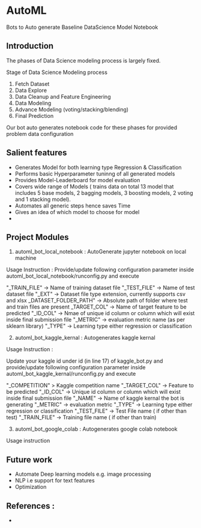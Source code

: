# AutoML
Bots to Auto generate Baseline DataScience Model Notebook

## Introduction 
The phases of Data Science modeling process is largely fixed. 

Stage of Data Science Modeling process 
1. Fetch Dataset 
2. Data Explore 
3. Data Cleanup and Feature Engineering 
4. Data Modeling 
5. Advance Modeling  (voting/stacking/blending)
6. Final Prediction  

Our bot auto generates notebook code for these phases for provided problem data configuration 

## Salient features 
- Generates Model for both learning type Regression & Classification 
- Performs basic Hyperparameter tuninng of all generated models  
- Provides Model-Leaderboard for model evaluation 
- Covers wide range of Models ( trains data  on total 13 model that includes  5 base models,  2 bagging models, 3 boosting models,  2 voting and  1 stacking model). 
- Automates all generic steps hence saves Time  
- Gives an idea of which model to choose for model
- 

## Project Modules 

1.  automl_bot_local_notebook : AutoGenerate jupyter notebook on local machine

Usage Instruction : Provide/update following configuration parameter inside automl_bot_local_notebook/runconfig.py and execute

"_TRAIN_FILE" ->  Name of training dataset file
"_TEST_FILE" ->  Name of test dataset file
"_EXT" -> Dataset file type extension, currently supports csv and xlsx 
_DATASET_FOLDER_PATH" -> Absolute path of folder where test and train files are present
_TARGET_COL" ->  Name of target feature to be predicted
"_ID_COL" ->  Nmae of unique id column or column which will exist inside final submission file 
"_METRIC" ->  evaluation metric name (as per sklearn library)
"_TYPE"  -> Learning type either regression  or classification
		  

2.  automl_bot_kaggle_kernal : Autogenerates kaggle kernal 

Usage Instruction : 

Update your  kaggle id under id (in line 17) of kaggle_bot.py and provide/update following configuration parameter inside automl_bot_kaggle_kernal/runconfig.py and execute

"_COMPETITION" >  Kaggle competition name
"_TARGET_COL" ->  Feature to be predicted
"_ID_COL" -> Unique id column or column which will exist inside final submission file
"_NAME" -> Name of kaggle kernal  the bot is generating 
"_METRIC" ->  evaluation metric
"_TYPE" ->  Learning type either regression  or classification
"_TEST_FILE" ->  Test File name ( if other than test)
"_TRAIN_FILE" -> Training file name ( if other than train)


             

3.  automl_bot_google_colab : Autogenerates google colab notebook
 
  Usage instruction 



## Future work 
- Automate Deep learning models e.g. image processing
- NLP i.e support for text features
- Optimization 

## References :
-  
